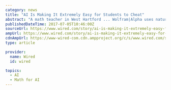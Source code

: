 ```yaml
---
category: news
title: "AI Is Making It Extremely Easy for Students to Cheat"
abstract: "A math teacher in West Hartford ... Wolfram|Alpha uses natural language processing technology, part of the AI family, to provide students with an academic shortcut that is faster than a tutor, more reliable than copying off of friends, and much easier ..."
publishedDateTime: 2017-07-05T10:46:00Z
sourceUrl: https://www.wired.com/story/ai-is-making-it-extremely-easy-for-students-to-cheat/
ampUrl: https://www.wired.com/story/ai-is-making-it-extremely-easy-for-students-to-cheat/amp
cdnAmpUrl: https://www-wired-com.cdn.ampproject.org/c/s/www.wired.com/story/ai-is-making-it-extremely-easy-for-students-to-cheat/amp
type: article

provider:
  name: Wired
  id: wired

topics:
  - AI
  - Math for AI
---
```

